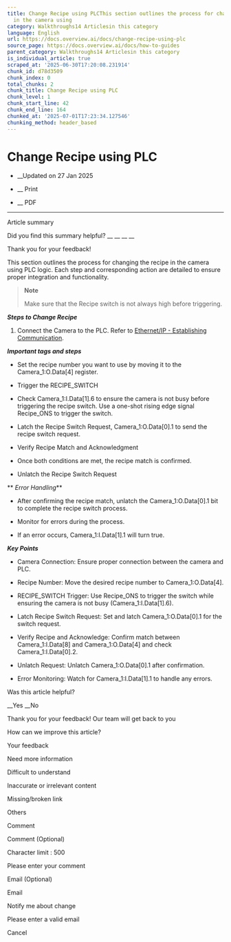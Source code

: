 ```yaml
---
title: Change Recipe using PLCThis section outlines the process for changing the recipe
  in the camera using
category: Walkthroughs14 Articlesin this category
language: English
url: https://docs.overview.ai/docs/change-recipe-using-plc
source_page: https://docs.overview.ai/docs/how-to-guides
parent_category: Walkthroughs14 Articlesin this category
is_individual_article: true
scraped_at: '2025-06-30T17:20:08.231914'
chunk_id: d78d3509
chunk_index: 0
total_chunks: 2
chunk_title: Change Recipe using PLC
chunk_level: 1
chunk_start_line: 42
chunk_end_line: 164
chunked_at: '2025-07-01T17:23:34.127546'
chunking_method: header_based
---
```


# Change Recipe using PLC

  *  __Updated on 27 Jan 2025



  *  __ Print

  * __ PDF




* * *

Article summary

Did you find this summary helpful?  __ __ __ __

Thank you for your feedback\!

This section outlines the process for changing the recipe in the camera using PLC logic. Each step and corresponding action are detailed to ensure proper integration and functionality.

> **Note**
> 
> Make sure that the Recipe switch is not always high before triggering.

**_Steps to Change Recipe_**

  1. Connect the Camera to the PLC. Refer to [Ethernet/IP - Establishing Communication](/docs/plc-communication-ethernetip-connections).




**_Important tags and steps_**

  * Set the recipe number you want to use by moving it to the Camera\_1:O.Data\[4\] register.

  * Trigger the RECIPE\_SWITCH

  * Check Camera\_1:I.Data\[1\].6 to ensure the camera is not busy before triggering the recipe switch. Use a one-shot rising edge signal Recipe\_ONS to trigger the switch.

  * Latch the Recipe Switch Request, Camera\_1:O.Data\[0\].1 to send the recipe switch request.

  * Verify Recipe Match and Acknowledgment

  * Once both conditions are met, the recipe match is confirmed.

  * Unlatch the Recipe Switch Request




** _Error Handling_**

  * After confirming the recipe match, unlatch the Camera\_1:O.Data\[0\].1 bit to complete the recipe switch process.

  * Monitor for errors during the process.

  * If an error occurs, Camera\_1:I.Data\[1\].1 will turn true.




**_Key Points_**

  * Camera Connection: Ensure proper connection between the camera and PLC.

  * Recipe Number: Move the desired recipe number to Camera\_1:O.Data\[4\].

  * RECIPE\_SWITCH Trigger: Use Recipe\_ONS to trigger the switch while ensuring the camera is not busy \(Camera\_1:I.Data\[1\].6\).

  * Latch Recipe Switch Request: Set and latch Camera\_1:O.Data\[0\].1 for the switch request.

  * Verify Recipe and Acknowledge: Confirm match between Camera\_1:I.Data\[8\] and Camera\_1:O.Data\[4\] and check Camera\_1:I.Data\[0\].2.

  * Unlatch Request: Unlatch Camera\_1:O.Data\[0\].1 after confirmation.

  * Error Monitoring: Watch for Camera\_1:I.Data\[1\].1 to handle any errors.




Was this article helpful?

__Yes __No

Thank you for your feedback\! Our team will get back to you

How can we improve this article?

Your feedback

Need more information

Difficult to understand

Inaccurate or irrelevant content

Missing/broken link

Others

Comment

Comment \(Optional\)

Character limit : 500

Please enter your comment

Email \(Optional\)

Email

Notify me about change  


Please enter a valid email

Cancel
